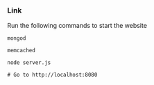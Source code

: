### Link

Run the following commands to start the website
```
mongod

memcached

node server.js

# Go to http://localhost:8080
```
